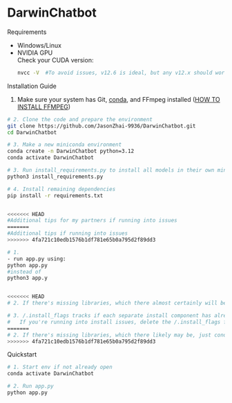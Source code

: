 # DarwinChatbot

Requirements
- Windows/Linux   
- NVIDIA GPU  
  Check your CUDA version:  
  ```bash
  nvcc -V  #To avoid issues, v12.6 is ideal, but any v12.x should work. 11.8 may also work
  ```

Installation Guide

1. Make sure your system has Git, [conda](https://www.anaconda.com/docs/getting-started/miniconda/install), and FFmpeg installed ([HOW TO INSTALL FFMPEG](FFMPEGInstall.md))

```bash
# 2. Clone the code and prepare the environment 
git clone https://github.com/JasonZhai-9936/DarwinChatbot.git
cd DarwinChatbot

# 3. Make a new miniconda environment
conda create -n DarwinChatbot python=3.12
conda activate DarwinChatbot

# 3. Run install_requirements.py to install all models in their own miniconda environments
python3 install_requirements.py

# 4. Install remaining dependencies
pip install -r requirements.txt


<<<<<<< HEAD
#Additional tips for my partners if running into issues
=======
#Additional tips if running into issues
>>>>>>> 4fa721c10edb1576b1df781e65b0a795d2f89dd3

# 1. 
- run app.py using:
python app.py
#instead of 
python3 app.y


<<<<<<< HEAD
# 2. If there's missing libraries, which there almost certainly will be, just conda activate the env and pip install it(and let me know)

# 3. /.install_flags tracks if each separate install component has already been run. 
#   If you're running into install issues, delete the /.install_flags folder
=======
# 2. If there's missing libraries, which there likely may be, just conda activate the env and pip install it
>>>>>>> 4fa721c10edb1576b1df781e65b0a795d2f89dd3
```



Quickstart 
```bash
# 1. Start env if not already open
conda activate DarwinChatbot

# 2. Run app.py
python app.py



```


